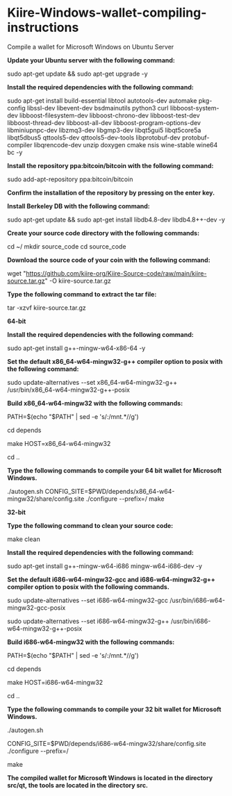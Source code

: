 # Kiire-Windows-wallet-compiling-instructions
Compile a wallet for Microsoft Windows on Ubuntu Server

**Update your Ubuntu server with the following command:**

sudo apt-get update && sudo apt-get upgrade -y

**Install the required dependencies with the following command:**

sudo apt-get install build-essential libtool autotools-dev automake pkg-config libssl-dev libevent-dev bsdmainutils python3 curl libboost-system-dev libboost-filesystem-dev libboost-chrono-dev libboost-test-dev libboost-thread-dev libboost-all-dev libboost-program-options-dev libminiupnpc-dev libzmq3-dev libgmp3-dev libqt5gui5 libqt5core5a libqt5dbus5 qttools5-dev qttools5-dev-tools libprotobuf-dev protobuf-compiler libqrencode-dev unzip doxygen cmake nsis wine-stable wine64 bc -y

**Install the repository ppa:bitcoin/bitcoin with the following command:**

sudo add-apt-repository ppa:bitcoin/bitcoin

**Confirm the installation of the repository by pressing on the enter key.**

**Install Berkeley DB with the following command:**

sudo apt-get update && sudo apt-get install libdb4.8-dev libdb4.8++-dev -y

**Create your source code directory with the following commands:**

cd ~/
mkdir source_code
cd source_code

**Download the source code of your coin with the following command:**

wget "https://github.com/kiire-org/Kiire-Source-code/raw/main/kiire-source.tar.gz" -O kiire-source.tar.gz

**Type the following command to extract the tar file:**

tar -xzvf kiire-source.tar.gz

**64-bit**

**Install the required dependencies with the following command:**

sudo apt-get install g++-mingw-w64-x86-64 -y

**Set the default x86_64-w64-mingw32-g++ compiler option to posix with the following command:**

sudo update-alternatives --set x86_64-w64-mingw32-g++ /usr/bin/x86_64-w64-mingw32-g++-posix

**Build x86_64-w64-mingw32 with the following commands:**

PATH=$(echo "$PATH" | sed -e 's/:\/mnt.*//g')

cd depends

make HOST=x86_64-w64-mingw32

cd ..

**Type the following commands to compile your 64 bit wallet for Microsoft Windows.**

./autogen.sh
CONFIG_SITE=$PWD/depends/x86_64-w64-mingw32/share/config.site ./configure --prefix=/
make

**32-bit**

**Type the following command to clean your source code:**

make clean

**Install the required dependencies with the following command:**

sudo apt-get install g++-mingw-w64-i686 mingw-w64-i686-dev -y

**Set the default i686-w64-mingw32-gcc and i686-w64-mingw32-g++ compiler option to posix with the following commands.**

sudo update-alternatives --set i686-w64-mingw32-gcc /usr/bin/i686-w64-mingw32-gcc-posix

sudo update-alternatives --set i686-w64-mingw32-g++ /usr/bin/i686-w64-mingw32-g++-posix

**Build i686-w64-mingw32 with the following commands:**

PATH=$(echo "$PATH" | sed -e 's/:\/mnt.*//g')

cd depends

make HOST=i686-w64-mingw32

cd ..

**Type the following commands to compile your 32 bit wallet for Microsoft Windows.**

./autogen.sh

CONFIG_SITE=$PWD/depends/i686-w64-mingw32/share/config.site ./configure --prefix=/

make

**The compiled wallet for Microsoft Windows is located in the directory src/qt, the tools are located in the directory src.**
